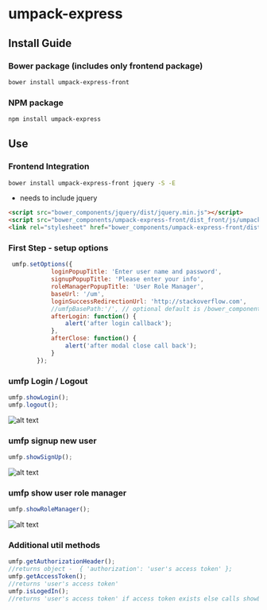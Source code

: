 # umpack-express

## Install Guide
### Bower package (includes only frontend package)
```sh
bower install umpack-express-front
```
### NPM package
```sh
npm install umpack-express
```

## Use
### Frontend Integration
```sh
bower install umpack-express-front jquery -S -E
```
* needs to include jquery
```html
<script src="bower_components/jquery/dist/jquery.min.js"></script>
<script src="bower_components/umpack-express-front/dist_front/js/umpack-front.min.js"></script>
<link rel="stylesheet" href="bower_components/umpack-express-front/dist_front/css/umpack-style.min.css" />
```
### First Step - setup options
```js
 umfp.setOptions({
            loginPopupTitle: 'Enter user name and password',
            signupPopupTitle: 'Please enter your info',
            roleManagerPopupTitle: 'User Role Manager',
            baseUrl: '/um',
            loginSuccessRedirectionUrl: 'http://stackoverflow.com',
            //umfpBasePath:'/', // optional default is /bower_components/umpack-express-front/dist_front/js/
            afterLogin: function() {
                alert('after login callback');
            },
            afterClose: function() {
                alert('after modal close call back');
            }
        });
```

### umfp  Login / Logout
```js
umfp.showLogin();
umfp.logout();
```
![alt text](http://www.w3schools.com/css/img_fjords.jpg "Logo Title Text 1")

### umfp signup new user
```js
umfp.showSignUp();
```
![alt text](http://www.w3schools.com/css/img_fjords.jpg "Logo Title Text 1")

### umfp show user role manager
```js
umfp.showRoleManager();
```
![alt text](http://www.w3schools.com/css/img_fjords.jpg "Logo Title Text 1")

### Additional util methods
```js
umfp.getAuthorizationHeader();
//returns object -  { 'authorization': 'user's access token' };
umfp.getAccessToken();
//returns 'user's access token'
umfp.isLogedIn();
//returns 'user's access token' if access token exists else calls showLogin method 
```